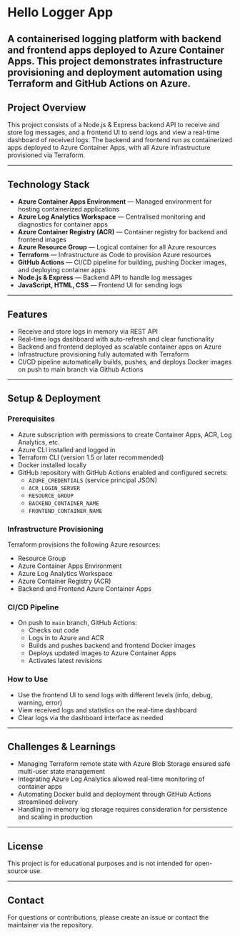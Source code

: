 # Hello Logger App

A containerised logging platform with backend and frontend apps deployed to Azure Container Apps. This project demonstrates infrastructure provisioning and deployment automation using Terraform and GitHub Actions on Azure.
---

## Project Overview

This project consists of a Node.js & Express backend API to receive and store log messages, and a frontend UI to send logs and view a real-time dashboard of received logs. The backend and frontend run as containerized apps deployed to Azure Container Apps, with all Azure infrastructure provisioned via Terraform.

---

## Technology Stack

- **Azure Container Apps Environment** — Managed environment for hosting containerized applications  
- **Azure Log Analytics Workspace** — Centralised monitoring and diagnostics for container apps  
- **Azure Container Registry (ACR)** — Container registry for backend and frontend images  
- **Azure Resource Group** — Logical container for all Azure resources  
- **Terraform** — Infrastructure as Code to provision Azure resources  
- **GitHub Actions** — CI/CD pipeline for building, pushing Docker images, and deploying container apps  
- **Node.js & Express** — Backend API to handle log messages 
- **JavaScript, HTML, CSS** — Frontend UI for sending logs  

---

## Features

- Receive and store logs in memory via REST API  
- Real-time logs dashboard with auto-refresh and clear functionality  
- Backend and frontend deployed as scalable container apps on Azure  
- Infrastructure provisioning fully automated with Terraform  
- CI/CD pipeline automatically builds, pushes, and deploys Docker images on push to main branch via Github Actions  

---

## Setup & Deployment

### Prerequisites

- Azure subscription with permissions to create Container Apps, ACR, Log Analytics, etc.
- Azure CLI installed and logged in  
- Terraform CLI (version 1.5 or later recommended)  
- Docker installed locally  
- GitHub repository with GitHub Actions enabled and configured secrets:  
  - `AZURE_CREDENTIALS` (service principal JSON)  
  - `ACR_LOGIN_SERVER`  
  - `RESOURCE_GROUP`  
  - `BACKEND_CONTAINER_NAME`  
  - `FRONTEND_CONTAINER_NAME`

### Infrastructure Provisioning

Terraform provisions the following Azure resources:  
- Resource Group  
- Azure Container Apps Environment  
- Azure Log Analytics Workspace  
- Azure Container Registry (ACR)  
- Backend and Frontend Azure Container Apps  

### CI/CD Pipeline

- On push to `main` branch, GitHub Actions:  
  - Checks out code  
  - Logs in to Azure and ACR  
  - Builds and pushes backend and frontend Docker images  
  - Deploys updated images to Azure Container Apps  
  - Activates latest revisions  

### How to Use

- Use the frontend UI to send logs with different levels (info, debug, warning, error)  
- View received logs and statistics on the real-time dashboard  
- Clear logs via the dashboard interface as needed  

---

## Challenges & Learnings

- Managing Terraform remote state with Azure Blob Storage ensured safe multi-user state management  
- Integrating Azure Log Analytics allowed real-time monitoring of container apps  
- Automating Docker build and deployment through GitHub Actions streamlined delivery  
- Handling in-memory log storage requires consideration for persistence and scaling in production  

---

## License

This project is for educational purposes and is not intended for open-source use.

---

## Contact

For questions or contributions, please create an issue or contact the maintainer via the repository.

